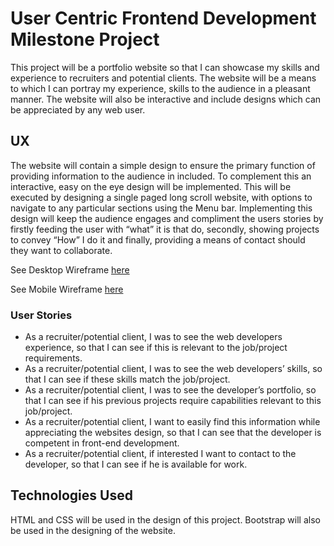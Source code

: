 # User Centric Frontend Development Milestone Project 

This project will be a portfolio website so that I can showcase my skills and experience to recruiters and potential clients.
The website will be a means to which I can portray my experience, skills to the audience in a pleasant manner.
The website will also be interactive and include designs which can be appreciated by any web user.

## UX

The website will contain a simple design to ensure the primary function of providing information to the audience in included. 
To complement this an interactive, easy on the eye design will be implemented.
This will be executed by designing a single paged long scroll website, with options to navigate to any particular sections using the Menu bar.
Implementing this design will keep the audience engages and compliment the users stories by firstly feeding the user with “what” it is that do, secondly, showing projects to convey “How” I do it and finally, providing a means of contact should they want to collaborate.

See Desktop Wireframe [here](assets/MS1_Desktop.pdf)

See Mobile Wireframe [here](assets/MS1_Mobile.pdf)

### User Stories
- As a recruiter/potential client, I was to see the web developers experience, so that I can see if this is relevant to the job/project requirements.
- As a recruiter/potential client, I was to see the web developers’ skills, so that I can see if these skills match the job/project.
- As a recruiter/potential client, I was to see the developer’s portfolio, so that I can see if his previous projects require capabilities relevant to this job/project.
- As a recruiter/potential client, I want to easily find this information while appreciating the websites design, so that I can see that the developer is competent in front-end development.
- As a recruiter/potential client, if interested I want to contact to the developer, so that I can see if he is available for work.

## Technologies Used
HTML and CSS will be used in the design of this project. Bootstrap will also be used in the designing of the website.
